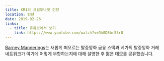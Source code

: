 ```yaml
---
title: KR1의 크립투나잇 런던
location: 런던
date: 2019-02-26
links:
  - title: 유튜브에서 보기
    link: https://www.youtube.com/watch?v=DhGD8brS3r0
---
```


<a href="https://twitter.com/barnabee" target="_blank">Barney Mannerings</a>는 새롭게 떠오르는 탈중앙화 금융 스택과 베가의 탈중앙화 거래 네트워크가 여기에 어떻게 부합하는지에 대해 설명한 후 짧은 데모를 공유했습니다.
